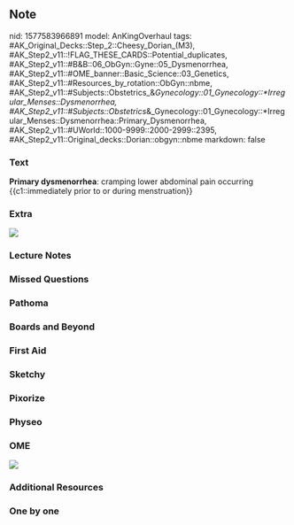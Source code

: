 ## Note
nid: 1577583966891
model: AnKingOverhaul
tags: #AK_Original_Decks::Step_2::Cheesy_Dorian_(M3), #AK_Step2_v11::!FLAG_THESE_CARDS::Potential_duplicates, #AK_Step2_v11::#B&B::06_ObGyn::Gyne::05_Dysmenorrhea, #AK_Step2_v11::#OME_banner::Basic_Science::03_Genetics, #AK_Step2_v11::#Resources_by_rotation::ObGyn::nbme, #AK_Step2_v11::#Subjects::Obstetrics_&_Gynecology::01_Gynecology::*Irregular_Menses::Dysmenorrhea, #AK_Step2_v11::#Subjects::Obstetrics_&_Gynecology::01_Gynecology::*Irregular_Menses::Dysmenorrhea::Primary_Dysmenorrhea, #AK_Step2_v11::#UWorld::1000-9999::2000-2999::2395, #AK_Step2_v11::Original_decks::Dorian::obgyn::nbme
markdown: false

### Text
<div>
  <b>Primary dysmenorrhea</b>: cramping lower abdominal pain
  occurring {{c1::immediately prior to or during menstruation}}
</div>

### Extra
<img src="paste-1a0796f02e1ba23a77d50abe69b5411bdb644661.jpg">

### Lecture Notes


### Missed Questions


### Pathoma


### Boards and Beyond


### First Aid


### Sketchy


### Pixorize


### Physeo


### OME
<div class="ome-widget">
  <a href="https://onlinemeded.org/spa/obgyn?ref=anki"><img src=
  "_OME_AnkiFlashcards_Topic_4.png"></a>
</div>

### Additional Resources


### One by one

